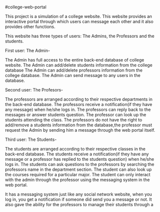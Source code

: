 #college-web-portal


This project is a simulation of a college website.
This website provides an interactive portal through which users can message each other and it also provides other functions.

This website has three types of users: The Admins, the Professors and the students.


First user: The Admin-

  The Admin has full access to the entire back-end database of college website.
  The Admin can add/delete students information from the college database
  The Admin can add/delete professors information from the college database.
  The Admin can send message to any users in the database.
  
  
  
Second user: The Profesors-

  The professors are arranged according to their respective departments in the back-end database.
  The professors receive a notification(if they have any message) when he/she logs in.
  The professors can reply back to the messages or answer students question.
  The professor can look up the students attending the class.
  The professors do not have the right to add/remove a students information from the database,the professor must request the Admin by sending him a message through the web portal itself.
  
  
Third user: The Students-

  The students are arranged according to their respective classes in the back-end database.
  The students receive a notification(if they have any message or a professor has replied to the students question) when he/she logs in.
  The students can ask questions to the professors by searching the professors name in the department section.
  The student can also look up the courses required for a particular major.
  The student can only interact with the admin through the professor using the messaging system in the web portal.
  
  
  
    

It has a messaging system just like any social network website, when you log in, you get a notification if someone did send you a message or not.
It also gave the ability for the professors to manage their students through a 

